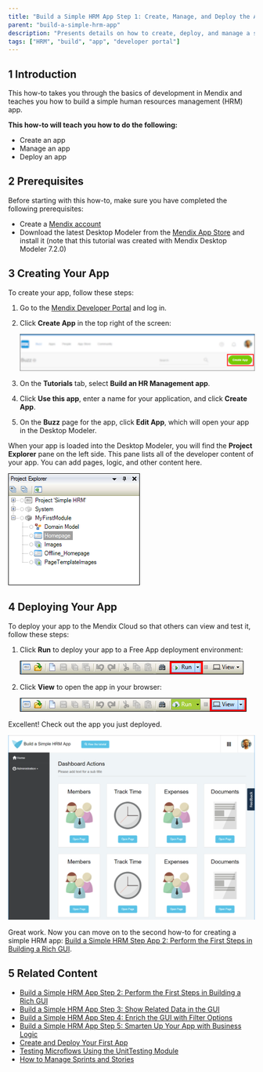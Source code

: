 ```yaml
---
title: "Build a Simple HRM App Step 1: Create, Manage, and Deploy the App"
parent: "build-a-simple-hrm-app"
description: "Presents details on how to create, deploy, and manage a simple HRM app."
tags: ["HRM", "build", "app", "developer portal"]
---
```


## 1 Introduction

This how-to takes you through the basics of development in Mendix and teaches you how to build a simple human resources management (HRM) app.

**This how-to will teach you how to do the following:**

* Create an app
* Manage an app
* Deploy an app

## 2 Prerequisites

Before starting with this how-to, make sure you have completed the following prerequisites:

* Create a [Mendix account](https://www.mendix.com/try-now/?utm_source=documentation&utm_medium=community&utm_campaign=signup)
* Download the latest Desktop Modeler from the [Mendix App Store](https://appstore.home.mendix.com/link/modelers/) and install it (note that this tutorial was created with Mendix Desktop Modeler 7.2.0)

## 3 Creating Your App

To create your app, follow these steps:

1. Go to the [Mendix Developer Portal](http://home.mendix.com) and log in.
2. Click **Create App** in the top right of the screen:

    ![](attachments/build-a-simple-hrm-app/create-app.png) 

3. On the **Tutorials** tab, select **Build an HR Management app**.
4. Click **Use this app**, enter a name for your application, and click **Create App**.
5. On the **Buzz** page for the app, click **Edit App**, which will open your app in the Desktop Modeler.

When your app is loaded into the Desktop Modeler, you will find the **Project Explorer** pane on the left side. This pane lists all of the developer content of your app. You can add pages, logic, and other content here.

![](attachments/build-a-simple-hrm-app/18580892.png)

## 4 Deploying Your App

To deploy your app to the Mendix Cloud so that others can view and test it, follow these steps:

1. Click **Run** to deploy your app to a Free App deployment environment:

    ![](attachments/build-a-simple-hrm-app/18580884.png)

2. Click **View** to open the app in your browser:

    ![](attachments/build-a-simple-hrm-app/18580885.png)

Excellent! Check out the app you just deployed.

![](attachments/build-a-simple-hrm-app/18580886.png)

Great work. Now you can move on to the second how-to for creating a simple HRM app: [Build a Simple HRM Step App 2: Perform the First Steps in Building a Rich GUI](build-a-simple-hrm-app-2-first-steps-in-building-a-rich-gui).

## 5 Related Content

* [Build a Simple HRM App Step 2: Perform the First Steps in Building a Rich GUI](build-a-simple-hrm-app-2-first-steps-in-building-a-rich-gui)
* [Build a Simple HRM App Step 3: Show Related Data in the GUI](build-a-simple-hrm-app-3-show-related-data-in-the-gui)
* [Build a Simple HRM App Step 4: Enrich the GUI with Filter Options](build-a-simple-hrm-app-4-enrich-the-gui-with-filter-options)
* [Build a Simple HRM App Step 5: Smarten Up Your App with Business Logic](build-a-simple-hrm-app-5-smarten-up-your-app-with-business-logic)
* [Create and Deploy Your First App](../modeling-basics/create-and-deploy-your-first-app)
* [Testing Microflows Using the UnitTesting Module](../testing/testing-microflows-using-the-unittesting-module)
* [How to Manage Sprints and Stories](/developerportal/howto/managing-your-application-requirements-with-mendix)
